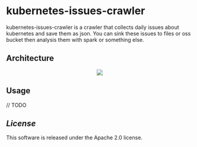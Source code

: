 # kubernetes-issues-crawler
<p align="center"
    <img src="http://moyuan.oss-cn-beijing.aliyuncs.com/github/kubernetes-issues-crawler/arch.png
"/>
</p>
kubernetes-issues-crawler is a crawler that collects daily issues about kubernetes and save them as json. You can sink these issues to files or oss bucket then analysis them with spark or something else.

## Architecture
<p align="center">
    <img src="http://moyuan.oss-cn-beijing.aliyuncs.com/github/kubernetes-issues-crawler/arch.png"/>
</p>

## Usage 
// TODO 
 
## *License*
This software is released under the Apache 2.0 license. 
